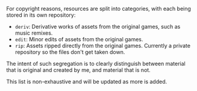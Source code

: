 For copyright reasons, resources are split into categories, with each being stored in its own repository:

* `deriv`: Derivative works of assets from the original games, such as music remixes.
* `edit`: Minor edits of assets from the original games.
* `rip`: Assets ripped directly from the original games. Currently a private repository so the files don't get taken down.

The intent of such segregation is to clearly distinguish between material that is original and created by me, and material that is not.

This list is non-exhaustive and will be updated as more is added.

